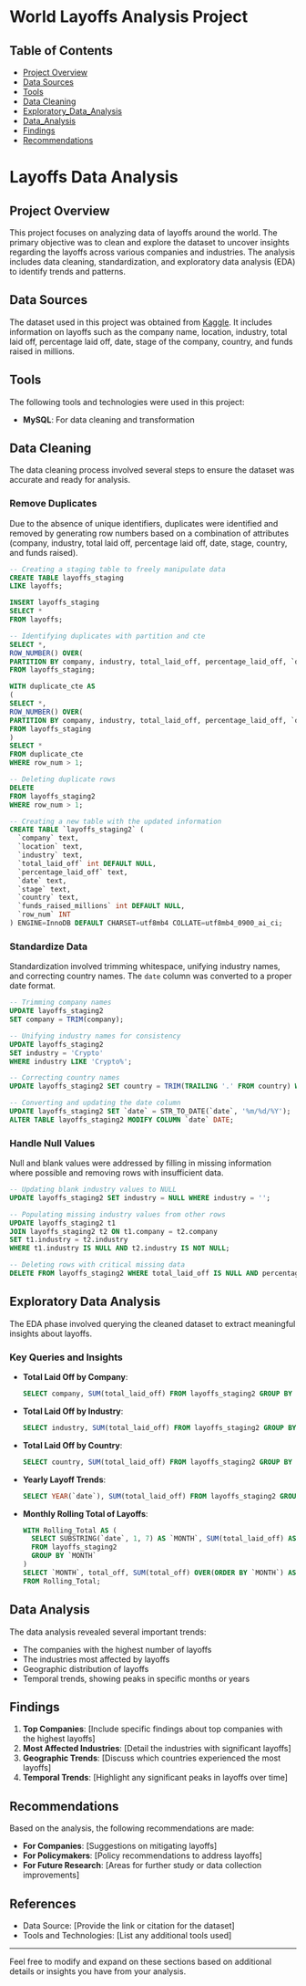 # World Layoffs Analysis Project

## Table of Contents

- [Project Overview](#project-overview)
- [Data Sources](#data-sources)
- [Tools](#tools)
- [Data Cleaning](#data-cleaning)
- [Exploratory_Data_Analysis](#exploratory-data-analysis)
- [Data_Analysis](#data-analysis)
- [Findings](#findings)
- [Recommendations](#recommendations)

# Layoffs Data Analysis

## Project Overview
This project focuses on analyzing data of layoffs around the world. The primary objective was to clean and explore the dataset to uncover insights regarding the layoffs across various companies and industries. The analysis includes data cleaning, standardization, and exploratory data analysis (EDA) to identify trends and patterns.

## Data Sources
The dataset used in this project was obtained from [Kaggle](https://www.kaggle.com/datasets/swaptr/layoffs-2022). It includes information on layoffs such as the company name, location, industry, total laid off, percentage laid off, date, stage of the company, country, and funds raised in millions.

## Tools
The following tools and technologies were used in this project:
- **MySQL**: For data cleaning and transformation

## Data Cleaning
The data cleaning process involved several steps to ensure the dataset was accurate and ready for analysis.

### Remove Duplicates
Due to the absence of unique identifiers, duplicates were identified and removed by generating row numbers based on a combination of attributes (company, industry, total laid off, percentage laid off, date, stage, country, and funds raised).

```sql
-- Creating a staging table to freely manipulate data
CREATE TABLE layoffs_staging
LIKE layoffs;

INSERT layoffs_staging
SELECT *
FROM layoffs;

-- Identifying duplicates with partition and cte
SELECT *,
ROW_NUMBER() OVER(
PARTITION BY company, industry, total_laid_off, percentage_laid_off, `date`) AS row_num
FROM layoffs_staging;

WITH duplicate_cte AS
(
SELECT *,
ROW_NUMBER() OVER(
PARTITION BY company, industry, total_laid_off, percentage_laid_off, `date`, stage, country, funds_raised_millions) AS row_num
FROM layoffs_staging
)
SELECT *
FROM duplicate_cte
WHERE row_num > 1;

-- Deleting duplicate rows
DELETE
FROM layoffs_staging2
WHERE row_num > 1;

-- Creating a new table with the updated information
CREATE TABLE `layoffs_staging2` (
  `company` text,
  `location` text,
  `industry` text,
  `total_laid_off` int DEFAULT NULL,
  `percentage_laid_off` text,
  `date` text,
  `stage` text,
  `country` text,
  `funds_raised_millions` int DEFAULT NULL,
  `row_num` INT
) ENGINE=InnoDB DEFAULT CHARSET=utf8mb4 COLLATE=utf8mb4_0900_ai_ci;
```

### Standardize Data
Standardization involved trimming whitespace, unifying industry names, and correcting country names. The `date` column was converted to a proper date format.

```sql
-- Trimming company names
UPDATE layoffs_staging2
SET company = TRIM(company);

-- Unifying industry names for consistency
UPDATE layoffs_staging2
SET industry = 'Crypto'
WHERE industry LIKE 'Crypto%';

-- Correcting country names
UPDATE layoffs_staging2 SET country = TRIM(TRAILING '.' FROM country) WHERE country LIKE 'United States%';

-- Converting and updating the date column
UPDATE layoffs_staging2 SET `date` = STR_TO_DATE(`date`, '%m/%d/%Y');
ALTER TABLE layoffs_staging2 MODIFY COLUMN `date` DATE;
```

### Handle Null Values
Null and blank values were addressed by filling in missing information where possible and removing rows with insufficient data.

```sql
-- Updating blank industry values to NULL
UPDATE layoffs_staging2 SET industry = NULL WHERE industry = '';

-- Populating missing industry values from other rows
UPDATE layoffs_staging2 t1
JOIN layoffs_staging2 t2 ON t1.company = t2.company
SET t1.industry = t2.industry
WHERE t1.industry IS NULL AND t2.industry IS NOT NULL;

-- Deleting rows with critical missing data
DELETE FROM layoffs_staging2 WHERE total_laid_off IS NULL AND percentage_laid_off IS NULL;
```

## Exploratory Data Analysis
The EDA phase involved querying the cleaned dataset to extract meaningful insights about layoffs.

### Key Queries and Insights
- **Total Laid Off by Company**:
  ```sql
  SELECT company, SUM(total_laid_off) FROM layoffs_staging2 GROUP BY company ORDER BY 2 DESC;
  ```
- **Total Laid Off by Industry**:
  ```sql
  SELECT industry, SUM(total_laid_off) FROM layoffs_staging2 GROUP BY industry ORDER BY 2 DESC;
  ```
- **Total Laid Off by Country**:
  ```sql
  SELECT country, SUM(total_laid_off) FROM layoffs_staging2 GROUP BY country ORDER BY 2 DESC;
  ```
- **Yearly Layoff Trends**:
  ```sql
  SELECT YEAR(`date`), SUM(total_laid_off) FROM layoffs_staging2 GROUP BY YEAR(`date`) ORDER BY 1 DESC;
  ```
- **Monthly Rolling Total of Layoffs**:
  ```sql
  WITH Rolling_Total AS (
    SELECT SUBSTRING(`date`, 1, 7) AS `MONTH`, SUM(total_laid_off) AS total_off
    FROM layoffs_staging2
    GROUP BY `MONTH`
  )
  SELECT `MONTH`, total_off, SUM(total_off) OVER(ORDER BY `MONTH`) AS rolling_total
  FROM Rolling_Total;
  ```

## Data Analysis
The data analysis revealed several important trends:
- The companies with the highest number of layoffs
- The industries most affected by layoffs
- Geographic distribution of layoffs
- Temporal trends, showing peaks in specific months or years

## Findings
1. **Top Companies**: [Include specific findings about top companies with the highest layoffs]
2. **Most Affected Industries**: [Detail the industries with significant layoffs]
3. **Geographic Trends**: [Discuss which countries experienced the most layoffs]
4. **Temporal Trends**: [Highlight any significant peaks in layoffs over time]

## Recommendations
Based on the analysis, the following recommendations are made:
- **For Companies**: [Suggestions on mitigating layoffs]
- **For Policymakers**: [Policy recommendations to address layoffs]
- **For Future Research**: [Areas for further study or data collection improvements]

## References
- Data Source: [Provide the link or citation for the dataset]
- Tools and Technologies: [List any additional tools used]

---

Feel free to modify and expand on these sections based on additional details or insights you have from your analysis.
